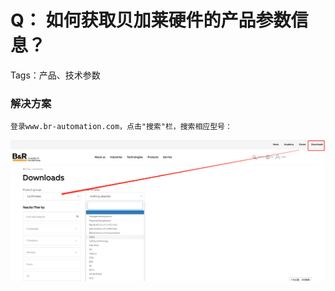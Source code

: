# Q： 如何获取贝加莱硬件的产品参数信息？
Tags：产品、技术参数

### 解决方案
	登录www.br-automation.com，点击"搜索"栏，搜索相应型号：

![输入图片说明](./FILES/006如何获取贝加莱硬件的产品参数信息？.md/image.png)